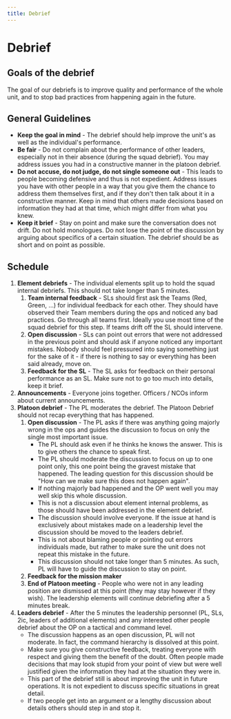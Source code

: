```yaml
---
title: Debrief
---
```


# Debrief

## Goals of the debrief

The goal of our debriefs is to improve quality and performance of the whole unit, and to stop bad practices from happening again in the future.

## General Guidelines

- **Keep the goal in mind** - The debrief should help improve the unit's as well as the individual's performance.
- **Be fair** - Do not complain about the performance of other leaders, especially not in their absence (during the squad debrief). You may address issues you had in a constructive manner in the platoon debrief.
- **Do not accuse, do not judge, do not single someone out** - This leads to people becoming defensive and thus is not expedient. Address issues you have with other people in a way that you give them the chance to address them themselves first, and if they don't then talk about it in a constructive manner. Keep in mind that others made decisions based on information they had at that time, which might differ from what you knew.
- **Keep it brief** - Stay on point and make sure the conversation does not drift. Do not hold monologues. Do not lose the point of the discussion by arguing about specifics of a certain situation. The debrief should be as short and on point as possible.

## Schedule

1. **Element debriefs** - The individual elements split up to hold the squad internal debriefs. This should not take longer than 5 minutes.
   1. **Team internal feedback** - SLs should first ask the Teams (Red, Green, …) for individual feedback for each other. They should have observed their Team members during the ops and noticed any bad practices. Go through all teams first. Ideally you use most time of the squad debrief for this step. If teams drift off the SL should intervene.
   2. **Open discussion** - SLs can point out errors that were not addressed in the previous point and should ask if anyone noticed any important mistakes. Nobody should feel pressured into saying something just for the sake of it - if there is nothing to say or everything has been said already, move on.
   3. **Feedback for the SL** - The SL asks for feedback on their personal performance as an SL. Make sure not to go too much into details, keep it brief.
2. **Announcements** - Everyone joins together. Officers / NCOs inform about current announcements.
3. **Platoon debrief** - The PL moderates the debrief. The Platoon Debrief should not recap everything that has happened.
   1. **Open discussion** - The PL asks if there was anything going majorly wrong in the ops and guides the discussion to focus on only the single most important issue.
      - The PL should ask even if he thinks he knows the answer. This is to give others the chance to speak first.
      - The PL should moderate the discussion to focus on up to one point only, this one point being the gravest mistake that happened. The leading question for this discussion should be "How can we make sure this does not happen again".
      - If nothing majorly bad happened and the OP went well you may well skip this whole discussion.
      - This is not a discussion about element internal problems, as those should have been addressed in the element debrief.
      - The discussion should involve everyone. If the issue at hand is exclusively about mistakes made on a leadership level the discussion should be moved to the leaders debrief.
      - This is not about blaming people or pointing out errors individuals made, but rather to make sure the unit does not repeat this mistake in the future.
      - This discussion should not take longer than 5 minutes. As such, PL will have to guide the discussion to stay on point.
   2. **Feedback for the mission maker**
   3. **End of Platoon meeting** - People who were not in any leading position are dismissed at this point (they may stay however if they wish). The leadership elements will continue debriefing after a 5 minutes break.
4. **Leaders debrief** - After the 5 minutes the leadership personnel (PL, SLs, 2ic, leaders of additional elements) and any interested other people debrief about the OP on a tactical and command level.
   - The discussion happens as an open discussion, PL will not moderate. In fact, the command hierarchy is dissolved at this point.
   - Make sure you give constructive feedback, treating everyone with respect and giving them the benefit of the doubt. Often people made decisions that may look stupid from your point of view but were well justified given the information they had at the situation they were in.
   - This part of the debrief still is about improving the unit in future operations. It is not expedient to discuss specific situations in great detail.
   - If two people get into an argument or a lengthy discussion about details others should step in and stop it.
